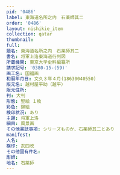 ```yaml
---
pid: '0486'
label: 東海道名所之内　石薬師其二
order: '0486'
layout: nishikie_item
collection: qatar
thumbnail: 
full: 
題名: 東海道名所之内　石薬師其二
書名: 将軍上洛東海道行列図
所蔵機関: 東京大学史料編纂所
請求記号: '0380-15-(59)'
画工名: 国福画
和暦年月日: 文久３年４月(18630040550)
版元名: 越村屋平助（越平）
版元住所: 
判: 大判
形態: 竪絵 １枚
彩色: 錦絵
検印状況: あり
主題: 将軍上洛
細目: 風景画
その他書誌事項: シリーズものか、石薬師其二とあり
manifest: 
人名: 
検印: 亥四改
その他固有件名: 
彫師: 
地名: 石薬師
---
```

